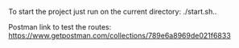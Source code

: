 To start the project just run on the current directory: ./start.sh..

Postman link to test the routes: https://www.getpostman.com/collections/789e6a8969de021f6833

